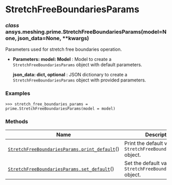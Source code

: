# StretchFreeBoundariesParams

<a id="ansys.meshing.prime.StretchFreeBoundariesParams"></a>

### *class* ansys.meshing.prime.StretchFreeBoundariesParams(model=None, json_data=None, \*\*kwargs)

Parameters used for stretch free boundaries operation.

* **Parameters:**
  **model: Model**
  : Model to create a `StretchFreeBoundariesParams` object with default parameters.

  **json_data: dict, optional**
  : JSON dictionary to create a `StretchFreeBoundariesParams` object with provided parameters.

### Examples

```pycon
>>> stretch_free_boundaries_params = prime.StretchFreeBoundariesParams(model = model)
```

<!-- !! processed by numpydoc !! -->

### Methods

| Name | Description |
|-----------------------------------------------------------------------------------------------------------------------------------------------------------------------------------|---------------------------------------------------------------------|
| [`StretchFreeBoundariesParams.print_default`](ansys.meshing.prime.StretchFreeBoundariesParams.print_default.md#ansys.meshing.prime.StretchFreeBoundariesParams.print_default)()   | Print the default values of `StretchFreeBoundariesParams` object.   |
| [`StretchFreeBoundariesParams.set_default`](ansys.meshing.prime.StretchFreeBoundariesParams.set_default.md#ansys.meshing.prime.StretchFreeBoundariesParams.set_default)()         | Set the default values of the `StretchFreeBoundariesParams` object. |
<!-- vale on -->
